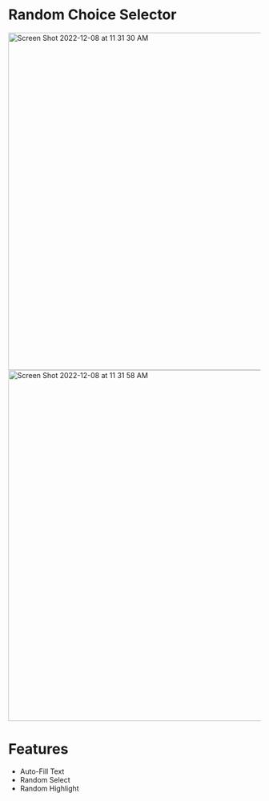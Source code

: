 # Random Choice Selector
<img width="674" alt="Screen Shot 2022-12-08 at 11 31 30 AM" src="https://user-images.githubusercontent.com/109443026/206510071-6768f6b9-f73f-46e8-9533-8143639e64f4.png">
<img width="701" alt="Screen Shot 2022-12-08 at 11 31 58 AM" src="https://user-images.githubusercontent.com/109443026/206510184-8a7c6b16-b887-4f09-ab01-7719f322616c.png">

# Features
- Auto-Fill Text
- Random Select
- Random Highlight
